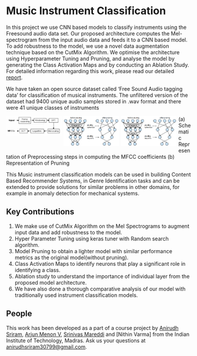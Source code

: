 # Music Instrument Classification

In this project we use CNN based models to classify instruments using the Freesound audio data set. Our proposed architecture computes the Mel-spectrogram from the input audio
data and feeds it to a CNN based model. To add robustness to the model, we use a novel data augmentation technique based on the CutMix Algorithm. We optimise the architecture using Hyperparameter Tuning and Pruning, and analyse the model by generating the Class Activation Maps and by conducting an Ablation Study. For detailed information regarding this work, please read our detailed [report](). 

We have taken an open source dataset called ‘Free Sound Audio tagging data’ for classification of musical instruments. The unfiltered version of the dataset had 9400 unique
audio samples stored in .wav format and there were 41 unique classes of instruments



<p>
<img src="images/MFCC.jpg" style="float: left; width: 30%; margin-right: 1%; margin-bottom: 0.5em;">
<img src="images/Pruning.png" style="float: left; width: 30%; margin-right: 1%; margin-bottom: 0.5em;">
<img src="images/Pruning.png" style="float: left; width: 30%; margin-right: 1%; margin-bottom: 0.5em;">
(a) Schematic Representation of Preprocessing steps in computing the MFCC coefficients (b) Representation of Pruning  
<p style="clear: both;">


This Music instrument classification models can be used in building Content Based Recommender Systems, in Genre Identification tasks and can be extended to provide solutions for
similar problems in other domains, for example in anomaly detection for mechanical systems.

## Key Contributions

1. We make use of CutMix Algorithm on the Mel Spectrograms to augment input data and add robustness to the model.
2. Hyper Parameter Tuning using keras tuner with Random search algorithm.
3. Model Pruning to obtain a lighter model with similar performance metrics as the original model(without pruning).
4. Class Activation Maps to identify neurons that play a significant role in identifying a class.
5. Ablation study to understand the importance of individual layer from the proposed model architecture. 
6. We have also done a thorough comparative analysis of our model with traditionally used instrument classification models.

## People

This work has been developed as a part of a course project  by [Anirudh Sriram](https://github.com/anirudhs123), [Arjun Menon V](https://github.com/arjunmenonv), [Srinivas Mareddi](https://github.com/srinivasmareddi) and [Nithin Varma] from the Indian Institute of Technology, Madras. Ask us your questions at [anirudhsriram30799@gmail.com](mailto:anirudhsriram30799@gmail.com).
